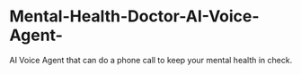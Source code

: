 # Mental-Health-Doctor-AI-Voice-Agent-
AI Voice Agent that can do a phone call to keep your mental health in check.
